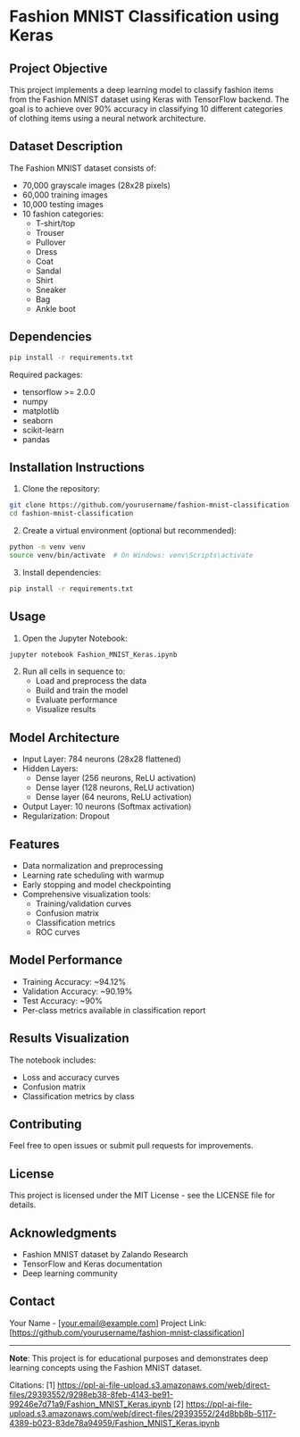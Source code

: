 # Fashion MNIST Classification using Keras

## Project Objective
This project implements a deep learning model to classify fashion items from the Fashion MNIST dataset using Keras with TensorFlow backend. The goal is to achieve over 90% accuracy in classifying 10 different categories of clothing items using a neural network architecture.

## Dataset Description
The Fashion MNIST dataset consists of:
- 70,000 grayscale images (28x28 pixels)
- 60,000 training images
- 10,000 testing images
- 10 fashion categories:
  * T-shirt/top
  * Trouser
  * Pullover
  * Dress
  * Coat
  * Sandal
  * Shirt
  * Sneaker
  * Bag
  * Ankle boot

## Dependencies
```bash
pip install -r requirements.txt
```

Required packages:
- tensorflow >= 2.0.0
- numpy
- matplotlib
- seaborn
- scikit-learn
- pandas

## Installation Instructions
1. Clone the repository:
```bash
git clone https://github.com/yourusername/fashion-mnist-classification.git
cd fashion-mnist-classification
```

2. Create a virtual environment (optional but recommended):
```bash
python -m venv venv
source venv/bin/activate  # On Windows: venv\Scripts\activate
```

3. Install dependencies:
```bash
pip install -r requirements.txt
```

## Usage
1. Open the Jupyter Notebook:
```bash
jupyter notebook Fashion_MNIST_Keras.ipynb
```

2. Run all cells in sequence to:
   - Load and preprocess the data
   - Build and train the model
   - Evaluate performance
   - Visualize results

## Model Architecture
- Input Layer: 784 neurons (28x28 flattened)
- Hidden Layers:
  * Dense layer (256 neurons, ReLU activation)
  * Dense layer (128 neurons, ReLU activation)
  * Dense layer (64 neurons, ReLU activation)
- Output Layer: 10 neurons (Softmax activation)
- Regularization: Dropout

## Features
- Data normalization and preprocessing
- Learning rate scheduling with warmup
- Early stopping and model checkpointing
- Comprehensive visualization tools:
  * Training/validation curves
  * Confusion matrix
  * Classification metrics
  * ROC curves

## Model Performance
- Training Accuracy: ~94.12%
- Validation Accuracy: ~90.19%
- Test Accuracy: ~90%
- Per-class metrics available in classification report

## Results Visualization
The notebook includes:
- Loss and accuracy curves
- Confusion matrix
- Classification metrics by class

## Contributing
Feel free to open issues or submit pull requests for improvements.

## License
This project is licensed under the MIT License - see the LICENSE file for details.

## Acknowledgments
- Fashion MNIST dataset by Zalando Research
- TensorFlow and Keras documentation
- Deep learning community

## Contact
Your Name - [your.email@example.com]
Project Link: [https://github.com/yourusername/fashion-mnist-classification]

---
**Note**: This project is for educational purposes and demonstrates deep learning concepts using the Fashion MNIST dataset.

Citations:
[1] https://ppl-ai-file-upload.s3.amazonaws.com/web/direct-files/29393552/9298eb38-8feb-4143-be91-99246e7d71a9/Fashion_MNIST_Keras.ipynb
[2] https://ppl-ai-file-upload.s3.amazonaws.com/web/direct-files/29393552/24d8bb8b-5117-4389-b023-83de78a94959/Fashion_MNIST_Keras.ipynb
